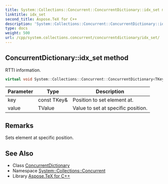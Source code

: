 ```yaml
---
title: System::Collections::Concurrent::ConcurrentDictionary::idx_set method
linktitle: idx_set
second_title: Aspose.TeX for C++
description: 'System::Collections::Concurrent::ConcurrentDictionary::idx_set method. RTTI information in C++.'
type: docs
weight: 500
url: /cpp/system.collections.concurrent/concurrentdictionary/idx_set/
---
```

## ConcurrentDictionary::idx_set method


RTTI information.

```cpp
virtual void System::Collections::Concurrent::ConcurrentDictionary<TKey, TValue>::idx_set(const TKey &key, TValue value) override
```


| Parameter | Type | Description |
| --- | --- | --- |
| key | const TKey\& | Position to set element at. |
| value | TValue | Value to set at specific position. |
## Remarks


Sets element at specific position. 
## See Also

* Class [ConcurrentDictionary](../)
* Namespace [System::Collections::Concurrent](../../)
* Library [Aspose.TeX for C++](../../../)
